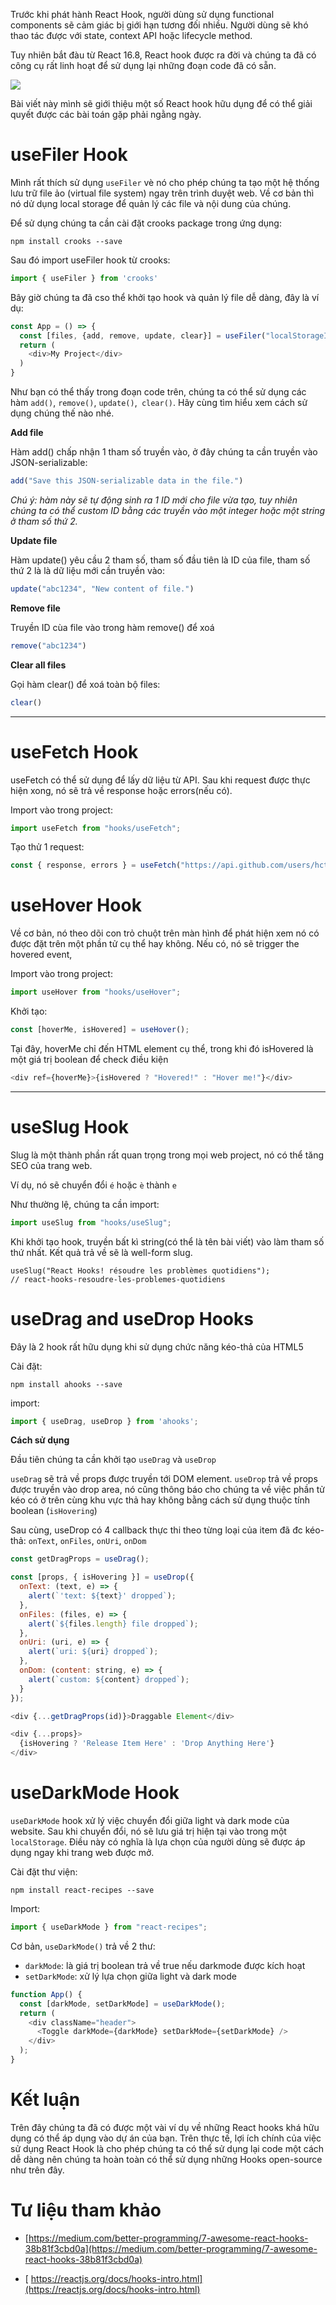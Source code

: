 Trước khi phát hành React Hook, người dùng sử dụng functional components sẽ cảm giác bị giới hạn tương đối nhiều. Người dùng sẽ khó thao tác được với state, context API hoặc lifecycle method.

Tuy nhiên bắt đàu từ React 16.8, React hook được ra đời và chúng ta đã có công cụ rất linh hoạt để sử dụng lại những đoạn code đã có sẵn.

![](https://images.viblo.asia/eef4f131-ca64-4b99-b689-92a07a7bf92c.png)


Bài viết này mình sẽ giới thiệu một số React hook hữu dụng để có thể giải quyết được các bài toán gặp phải ngằng ngày.

# useFiler Hook

Mình rất thích sử dụng `useFiler` vè nó cho phép chúng ta tạo một hệ thống lưu trữ file ảo (virtual file system) ngay trên trình duyệt web. Về cơ bản thì nó dử dụng local storage để quản lý các file và nội dung của chúng.

Để sử dụng chúng ta cần cài đặt crooks package trong ứng dụng:

```
npm install crooks --save
```

Sau đó import useFiler hook từ crooks:

```js
import { useFiler } from 'crooks'
```

Bây giờ chúng ta đã cso thể khởi tạo hook và quản lý file dễ dàng, đây là ví dụ:

```javascript
const App = () => {
  const [files, {add, remove, update, clear}] = useFiler("localStorageItem")
  return (
    <div>My Project</div>
  )
}
```

Như bạn có thể thấy trong đoạn code trên, chúng ta có thể sử dụng các hàm `add()`, `remove()`, `update()`,` clear()`. Hãy cùng tìm hiểu xem cách sử dụng chúng thế nào nhé.

**Add file**

Hàm add() chấp nhận 1 tham số truyền vào, ở đây chúng ta cần truyền vào JSON-serializable:

```js
add("Save this JSON-serializable data in the file.")
```

*Chú ý: hàm này sẽ tự động sinh ra 1 ID mới cho file vừa tạo, tuy nhiên chúng ta có thể custom ID bằng các truyền vào một integer hoặc một string ở tham số thứ 2.*

**Update file**

Hàm update() yêu cầu 2 tham số, tham số đầu tiên là ID của file, tham số thứ 2 là là dữ liệu mới cần truyền vào:

```js
update("abc1234", "New content of file.")
```

**Remove file**

Truyền ID cùa file vào trong hàm remove() để xoá

```js
remove("abc1234")
```

**Clear all files**

Gọi hàm clear() để xoá toàn bộ files:

```js
clear()
```


-----

# useFetch Hook

useFetch có thể sử dụng để lấy dữ liệu từ API. Sau khi request được thực hiện xong, nó sẽ trả về response hoặc errors(nếu có).

Import vào trong project:

```javascript
import useFetch from "hooks/useFetch";
```

Tạo thử 1 request:

```javascript
const { response, errors } = useFetch("https://api.github.com/users/hct97/repos");
```

# useHover Hook

Về cơ bản, nó theo dõi con trỏ chuột trên màn hình để phát hiện xem nó có được đặt trên một phần tử cụ thể hay không. Nếu có, nó sẽ trigger the hovered event,

Import vào trong project:

```javascript
import useHover from "hooks/useHover";
```

Khởi tạo:

```javascript
const [hoverMe, isHovered] = useHover();
```

Tại đây, hoverMe chỉ đến HTML element cụ thể, trong khi đó isHovered là một giá trị boolean để check điều kiện

```javascript
<div ref={hoverMe}>{isHovered ? "Hovered!" : "Hover me!"}</div>
```


-----

# useSlug Hook

Slug là một thành phần rất quan trọng trong mọi web project, nó có thể tăng SEO của trang web.

Ví dụ, nó sẽ chuyển đổi `é` hoặc `è` thành `e`

Như thường lệ, chúng ta cần import:

```js
import useSlug from "hooks/useSlug";
```

Khi khởi tạo hook, truyền bất kì string(có thể là tên bài viết) vào làm tham số thứ nhất. Kết quả trả về sẽ là well-form slug.

```
useSlug("React Hooks! résoudre les problèmes quotidiens");
// react-hooks-resoudre-les-problemes-quotidiens
```


# useDrag and useDrop Hooks

Đây là 2 hook rất hữu dụng khi sử dụng chức năng kéo-thả của HTML5

Cài đặt:

```
npm install ahooks --save
```

import:

```js
import { useDrag, useDrop } from 'ahooks';
```

**Cách sử dụng**

Đầu tiên chúng ta cần khởi tạo `useDrag` và `useDrop`

`useDrag` sẽ trả về props được truyền tới DOM element. `useDrop` trả về props được truyền vào drop area, nó cũng thông báo cho chúng ta về việc phần tử kéo có ở trên cùng khu vực thả hay không bằng cách sử dụng thuộc tính boolean (`isHovering`)

Sau cùng, useDrop có 4 callback thực thi theo từng loại của item đã đc kéo-thả: `onText`, `onFiles`, `onUri`, `onDom`

```js
const getDragProps = useDrag();

const [props, { isHovering }] = useDrop({
  onText: (text, e) => {
    alert(`'text: ${text}' dropped`);
  },
  onFiles: (files, e) => {
    alert(`${files.length} file dropped`);
  },
  onUri: (uri, e) => {
    alert(`uri: ${uri} dropped`);
  },
  onDom: (content: string, e) => {
    alert(`custom: ${content} dropped`);
  }
});
```

```js
<div {...getDragProps(id)}>Draggable Element</div>
```

```js
<div {...props}>
  {isHovering ? 'Release Item Here' : 'Drop Anything Here'}
</div>
```

# useDarkMode Hook

`useDarkMode` hook xử lý việc chuyển đổi giữa light và dark mode của website. Sau khi chuyển đổi, nó sẽ lưu giá trị hiện tại vào trong một `localStorage`. Điều này có nghĩa là lựa chọn của người dùng sẽ được áp dụng ngay khi trang web được mở.

Cài đặt thư viện:

```
npm install react-recipes --save
```

Import:

```js
import { useDarkMode } from "react-recipes";
```

Cơ bản, `useDarkMode()` trả về 2 thư:

- `darkMode`: là giá trị boolean trả về true nếu darkmode được kích hoạt
- `setDarkMode`: xử lý lựa chọn giữa light và dark mode

```js
function App() {
  const [darkMode, setDarkMode] = useDarkMode();
  return (
    <div className="header">
      <Toggle darkMode={darkMode} setDarkMode={setDarkMode} />
    </div>
  );
}
```

# Kết luận

Trên đây chúng ta đã có được một vài ví dụ về những React hooks khá hữu dụng có thể áp dụng vào dự án của bạn. Trên thực tế, lợi ích chính của việc sử dụng React Hook là cho phép chúng ta có thể sử dụng lại code một cách dễ dàng nên chúng ta hoàn toàn có thể sử dụng những Hooks open-source như trên đây.

# Tư liệu tham khảo
- [https://medium.com/better-programming/7-awesome-react-hooks-38b81f3cbd0a](https://medium.com/better-programming/7-awesome-react-hooks-38b81f3cbd0a)

- [ https://reactjs.org/docs/hooks-intro.html](https://reactjs.org/docs/hooks-intro.html)